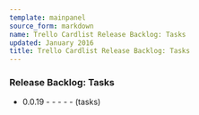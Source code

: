 ```yaml
---
template: mainpanel
source_form: markdown
name: Trello Cardlist Release Backlog: Tasks
updated: January 2016
title: Trello Cardlist Release Backlog: Tasks
---
```

### Release Backlog: Tasks

* 0\.0.19 - - - - - (tasks)
